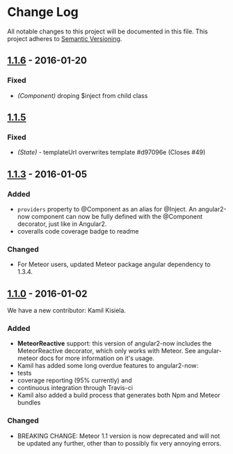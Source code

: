 # Change Log

All notable changes to this project will be documented in this file. This project adheres to [Semantic Versioning](http://semver.org/).

## [1.1.6] - 2016-01-20

### Fixed

- *(Component)* droping $inject from child class

## [1.1.5]

### Fixed

- *(State)* - templateUrl overwrites template #d97096e (Closes #49)

## [1.1.3] - 2016-01-05

### Added

- `providers` property to @Component as an alias for @Inject. An angular2-now component can now be fully defined with the @Component decorator, just like in Angular2.
- coveralls code coverage badge to readme

### Changed

- For Meteor users, updated Meteor package angular dependency to 1.3.4.

## [1.1.0] - 2016-01-02

We have a new contributor: Kamil Kisiela.

### Added

- **MeteorReactive** support: this version of angular2-now includes the MeteorReactive decorator, which only works with Meteor. See angular-meteor docs for more information on it's usage.  
- Kamil has added some long overdue features to angular2-now:
 - tests
 - coverage reporting (95% currently) and
 - continuous integration through Travis-ci
- Kamil also added a build process that generates both Npm and Meteor bundles

### Changed

- BREAKING CHANGE: Meteor 1.1 version is now deprecated and will not be updated any further, other than to possibly fix very annoying errors.

[1.1.6]: https://github.com/pbastowski/angular2-now/compare/v1.1.5...v1.1.6
[1.1.5]: https://github.com/pbastowski/angular2-now/compare/a8e7c2a...v1.1.5
[1.1.3]: https://github.com/pbastowski/angular2-now/compare/v1.1.0...a8e7c2a
[1.1.0]: https://github.com/pbastowski/angular2-now/compare/689efb3...v1.1.0
